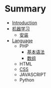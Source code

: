 # Summary

* [Introduction](README.md)
* [机器学习](machine-learing.md)
  * [安装](machine-learing/install.md)
* [Language](language.md)
  * PHP
    * [基本语法](basicgrammar.md)
    * [数组](phpjie-shao.md)
  * HTML
  * [CSS](css.md)
  * JAVASCRIPT
  * Python

